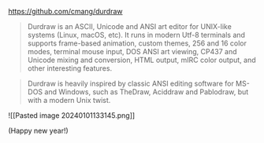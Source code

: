 https://github.com/cmang/durdraw

> Durdraw is an ASCII, Unicode and ANSI art editor for UNIX-like systems (Linux, macOS, etc). It runs in modern Utf-8 terminals and supports frame-based animation, custom themes, 256 and 16 color modes, terminal mouse input, DOS ANSI art viewing, CP437 and Unicode mixing and conversion, HTML output, mIRC color output, and other interesting features.

> Durdraw is heavily inspired by classic ANSI editing software for MS-DOS and Windows, such as TheDraw, Aciddraw and Pablodraw, but with a modern Unix twist.

![[Pasted image 20240101133145.png]]

(Happy new year!)